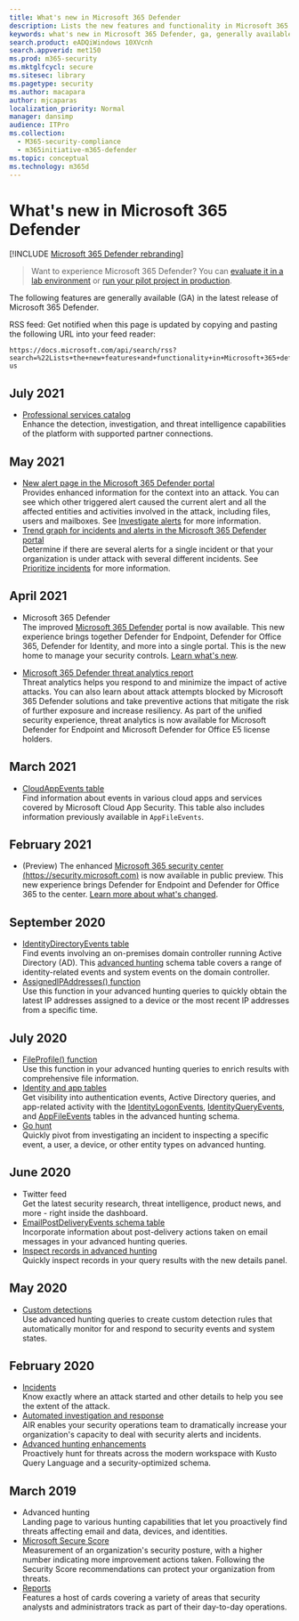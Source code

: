 ```yaml
---
title: What's new in Microsoft 365 Defender
description: Lists the new features and functionality in Microsoft 365 Defender
keywords: what's new in Microsoft 365 Defender, ga, generally available, capabilities, available, new
search.product: eADQiWindows 10XVcnh
search.appverid: met150
ms.prod: m365-security
ms.mktglfcycl: secure
ms.sitesec: library
ms.pagetype: security
ms.author: macapara
author: mjcaparas
localization_priority: Normal
manager: dansimp
audience: ITPro
ms.collection: 
  - M365-security-compliance
  - m365initiative-m365-defender
ms.topic: conceptual
ms.technology: m365d
---
```


# What's new in Microsoft 365 Defender

[!INCLUDE [Microsoft 365 Defender rebranding](../includes/microsoft-defender.md)]

> Want to experience Microsoft 365 Defender? You can [evaluate it in a lab environment](m365d-evaluation.md?ocid=cx-docs-MTPtriallab) or [run your pilot project in production](m365d-pilot.md?ocid=cx-evalpilot).
>

The following features are generally available (GA) in the latest release of Microsoft 365 Defender.

RSS feed: Get notified when this page is updated by copying and pasting the following URL into your feed reader:
```http
https://docs.microsoft.com/api/search/rss?search=%22Lists+the+new+features+and+functionality+in+Microsoft+365+defender%22&locale=en-us
```

## July 2021
- [Professional services catalog](https://sip.security.microsoft.com/interoperability/professional_services)<br>Enhance the detection, investigation, and threat intelligence capabilities of the platform with supported partner connections.
    

## May 2021

- [New alert page in the Microsoft 365 Defender portal](https://techcommunity.microsoft.com/t5/microsoft-365-defender/easily-find-anomalies-in-incidents-and-alerts/ba-p/2339243) <br> Provides enhanced information for the context into an attack. You can see which other triggered alert caused the current alert and all the affected entities and activities involved in the attack, including files, users and mailboxes. See [Investigate alerts](/microsoft-365/security/defender/investigate-alerts) for more information.
- [Trend graph for incidents and alerts in the Microsoft 365 Defender portal](https://techcommunity.microsoft.com/t5/microsoft-365-defender/new-alert-page-for-microsoft-365-defender-incident-detections/ba-p/2350425) <br> Determine if there are several alerts for a single incident or that your organization is under attack with several different incidents. See [Prioritize incidents](/microsoft-365/security/defender/incident-queue) for more information.


## April 2021
- Microsoft 365 Defender<br> The improved [Microsoft 365 Defender](https://security.microsoft.com) portal is now available. This new experience brings together Defender for Endpoint, Defender for Office 365, Defender for Identity, and more into a single portal. This is the new home to manage your security controls. [Learn what's new](./overview-security-center.md).

- [Microsoft 365 Defender threat analytics report](threat-analytics.md)<br>
 Threat analytics helps you respond to and minimize the impact of active attacks. You can also learn about attack attempts blocked by Microsoft 365 Defender solutions and take preventive actions that mitigate the risk of further exposure and increase resiliency. As part of the unified security experience, threat analytics is now available for Microsoft Defender for Endpoint and Microsoft Defender for Office E5 license holders.

## March 2021
- [CloudAppEvents table](advanced-hunting-cloudappevents-table.md) <br>Find information about events in various cloud apps and services covered by Microsoft Cloud App Security. This table also includes information previously available in `AppFileEvents`.
## February 2021
- (Preview) The enhanced [Microsoft 365 security center (https://security.microsoft.com)](https://security.microsoft.com) is now available in public preview. This new experience brings Defender for Endpoint and Defender for Office 365 to the center. [Learn more about what's changed](./overview-security-center.md).

## September 2020
- [IdentityDirectoryEvents table](advanced-hunting-identitydirectoryevents-table.md) <br> Find events involving an on-premises domain controller running Active Directory (AD). This [advanced hunting](advanced-hunting-overview.md) schema table covers a range of identity-related events and system events on the domain controller.
- [AssignedIPAddresses() function](advanced-hunting-assignedipaddresses-function.md) <br> Use this function in your advanced hunting queries to quickly obtain the latest IP addresses assigned to a device or the most recent IP addresses from a specific time.

## July 2020
- [FileProfile() function](advanced-hunting-fileprofile-function.md) <br> Use this function in your advanced hunting queries to enrich results with comprehensive file information.
- [Identity and app tables](advanced-hunting-schema-tables.md)<br> Get visibility into authentication events, Active Directory queries, and app-related activity with the [IdentityLogonEvents](advanced-hunting-identitylogonevents-table.md), [IdentityQueryEvents](advanced-hunting-identityqueryevents-table.md), and [AppFileEvents](advanced-hunting-appfileevents-table.md) tables in the advanced hunting schema.
- [Go hunt](advanced-hunting-go-hunt.md)<br> Quickly pivot from investigating an incident to inspecting a specific event, a user, a device, or other entity types on advanced hunting.

## June 2020
- Twitter feed <br> Get the latest security research, threat intelligence, product news, and more - right inside the dashboard.
- [EmailPostDeliveryEvents schema table](advanced-hunting-emailpostdeliveryevents-table.md) <br> Incorporate information about post-delivery actions taken on email messages in your advanced hunting queries.
- [Inspect records in advanced hunting](advanced-hunting-query-results.md#drill-down-from-query-results) <br> Quickly inspect records in your query results with the new details panel.

## May 2020
- [Custom detections](custom-detections-overview.md) <br> Use advanced hunting queries to create custom detection rules that automatically monitor for and respond to security events and system states.

## February 2020
- [Incidents](incidents-overview.md) <br> Know exactly where an attack started and other details to help you see the extent of the attack.
- [Automated investigation and response](m365d-autoir.md) <br> AIR enables your security operations team to dramatically increase your organization's capacity to deal with security alerts and incidents.
- [Advanced hunting enhancements](advanced-hunting-overview.md) <br> Proactively hunt for threats across the modern workspace with Kusto Query Language and a security-optimized schema.

## March 2019
- Advanced hunting <br> Landing page to various hunting capabilities that let you proactively find threats affecting email and data, devices, and identities.
- [Microsoft Secure Score](microsoft-secure-score.md) <br> Measurement of an organization's security posture, with a higher number indicating more improvement actions taken. Following the Security Score recommendations can protect your organization from threats. 
- [Reports](overview-security-center.md) <br>  Features a host of cards covering a variety of areas that security analysts and administrators track as part of their day-to-day operations.
